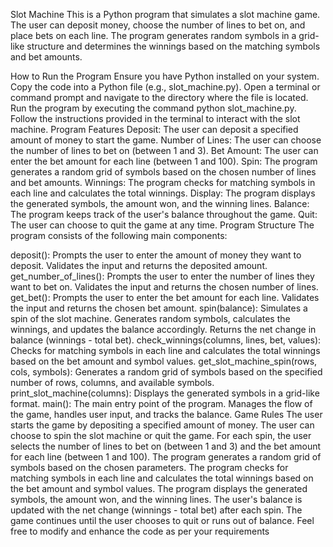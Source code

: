 Slot Machine
This is a Python program that simulates a slot machine game. The user can deposit money, choose the number of lines to bet on, and place bets on each line. The program generates random symbols in a grid-like structure and determines the winnings based on the matching symbols and bet amounts.

How to Run the Program
Ensure you have Python installed on your system.
Copy the code into a Python file (e.g., slot_machine.py).
Open a terminal or command prompt and navigate to the directory where the file is located.
Run the program by executing the command python slot_machine.py.
Follow the instructions provided in the terminal to interact with the slot machine.
Program Features
Deposit: The user can deposit a specified amount of money to start the game.
Number of Lines: The user can choose the number of lines to bet on (between 1 and 3).
Bet Amount: The user can enter the bet amount for each line (between 1 and 100).
Spin: The program generates a random grid of symbols based on the chosen number of lines and bet amounts.
Winnings: The program checks for matching symbols in each line and calculates the total winnings.
Display: The program displays the generated symbols, the amount won, and the winning lines.
Balance: The program keeps track of the user's balance throughout the game.
Quit: The user can choose to quit the game at any time.
Program Structure
The program consists of the following main components:

deposit(): Prompts the user to enter the amount of money they want to deposit. Validates the input and returns the deposited amount.
get_number_of_lines(): Prompts the user to enter the number of lines they want to bet on. Validates the input and returns the chosen number of lines.
get_bet(): Prompts the user to enter the bet amount for each line. Validates the input and returns the chosen bet amount.
spin(balance): Simulates a spin of the slot machine. Generates random symbols, calculates the winnings, and updates the balance accordingly. Returns the net change in balance (winnings - total bet).
check_winnings(columns, lines, bet, values): Checks for matching symbols in each line and calculates the total winnings based on the bet amount and symbol values.
get_slot_machine_spin(rows, cols, symbols): Generates a random grid of symbols based on the specified number of rows, columns, and available symbols.
print_slot_machine(columns): Displays the generated symbols in a grid-like format.
main(): The main entry point of the program. Manages the flow of the game, handles user input, and tracks the balance.
Game Rules
The user starts the game by depositing a specified amount of money.
The user can choose to spin the slot machine or quit the game.
For each spin, the user selects the number of lines to bet on (between 1 and 3) and the bet amount for each line (between 1 and 100).
The program generates a random grid of symbols based on the chosen parameters.
The program checks for matching symbols in each line and calculates the total winnings based on the bet amount and symbol values.
The program displays the generated symbols, the amount won, and the winning lines.
The user's balance is updated with the net change (winnings - total bet) after each spin.
The game continues until the user chooses to quit or runs out of balance.
Feel free to modify and enhance the code as per your requirements
